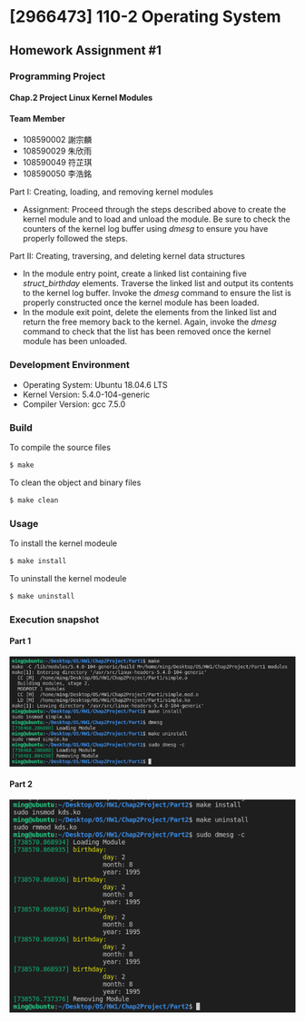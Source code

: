 # [2966473] 110-2 Operating System

## Homework Assignment #1

### Programming Project

#### Chap.2 Project Linux Kernel Modules

#### Team Member
- 108590002 謝宗麟
- 108590029 朱欣雨
- 108590049 符芷琪
- 108590050 李浩銘

Part I: Creating, loading, and removing kernel modules
- Assignment: Proceed through the steps described above to create the kernel module and to load and unload the module. Be sure to check the counters of the kernel log buffer using *dmesg* to ensure you have properly followed the steps.

Part II: Creating, traversing, and deleting kernel data structures
- In the module entry point, create a linked list containing five *struct_birthday* elements. Traverse the linked list and output its contents to the kernel log buffer. Invoke the *dmesg* command to ensure the list is properly constructed once the kernel module has been loaded.
- In the module exit point, delete the elements from the linked list and return the free memory back to the kernel. Again, invoke the *dmesg* command to check that the list has been removed once the kernel module has been unloaded.

### Development Environment
- Operating System: Ubuntu 18.04.6 LTS
- Kernel Version: 5.4.0-104-generic
- Compiler Version: gcc 7.5.0

### Build
To compile the source files
```bash
$ make
```

To clean the object and binary files
```bash
$ make clean
```

### Usage
To install the kernel modeule
```bash
$ make install
```

To uninstall the kernel modeule
```bash
$ make uninstall
```

### Execution snapshot
#### Part 1
![img](./doc/Part1.png)

#### Part 2
![img](./doc/Part2.png)